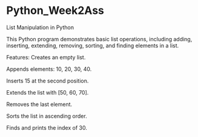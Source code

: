 # Python_Week2Ass
List Manipulation in Python

This Python program demonstrates basic list operations, including adding, inserting, extending, removing, sorting, and finding elements in a list.

Features:
Creates an empty list.

Appends elements: 10, 20, 30, 40.

Inserts 15 at the second position.

Extends the list with [50, 60, 70].

Removes the last element.

Sorts the list in ascending order.

Finds and prints the index of 30.
